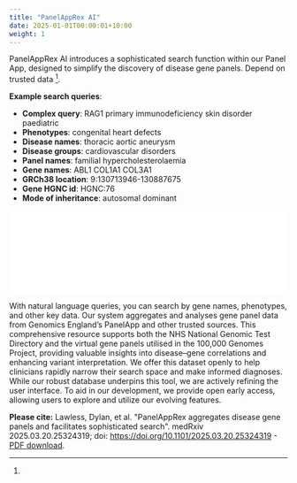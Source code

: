 ```yaml
---
title: "PanelAppRex AI"
date: 2025-01-01T00:00:01+10:00
weight: 1
---
```


PanelAppRex AI introduces a sophisticated search function within our Panel App, designed to simplify the discovery of disease gene panels. Depend on trusted data
[^bignote].


**Example search queries**:

- **Complex query**: RAG1 primary immunodeficiency skin disorder paediatric
- **Phenotypes**: congenital heart defects
- **Disease names**: thoracic aortic aneurysm
- **Disease groups**: cardiovascular disorders
- **Panel names**: familial hypercholesterolaemia
- **Gene names**: ABL1 COL1A1 COL3A1
- **GRCh38 location**: 9:130713946-130887675
- **Gene HGNC id**: HGNC:76
- **Mode of inheritance**: autosomal dominant


<!-- <img src="/images/freepik_vectorjuice/artificial-intelligence-abstract-concept-illustration-ai-machine-learning-artificial-intelligence-evolution-high-tech-cutting-edge-technology-cognitive-robotics_335657-483.jpg" alt="AI panel app" width="200" /> <!-1- Adjust the width as needed -1-> -->

<!-- <div class="table-responsive" markdown="block"> -->

<!-- <iframe height="1200" width="150%" frameborder="yes" src="/assets/panel_ai/landing_page.html"> </iframe> -->
<!-- <div class="iframe-wrapper"> -->
<!--   <iframe height="1200" width="150%" frameborder="yes" src="/assets/panel_ai/landing_page.html"></iframe> -->
<!-- </div> -->

<!-- see js in _layouts/default.html -->
<!-- <div class="full-width-iframe"> -->
<!--   <iframe -->
<!--     id="responsive-iframe" -->
<!--     src="/assets/panel_ai/landing_page.html" -->
<!-- > -->
<!--     <!-1- style="width: 100%; border: none; display: block;" -1-> -->
<!-- </iframe> -->


<div class="full-width-iframe">
  <iframe
    id="responsive-iframe"
    src="/assets/panel_ai/landing_page.html"
    style="width: 100%; border: none; display: block;">
  </iframe>
</div>

[^bignote]: 
With natural language queries, you can search by gene names, phenotypes, and other key data. Our system aggregates and analyses gene panel data from Genomics England’s PanelApp and other trusted sources. This comprehensive resource supports both the NHS National Genomic Test Directory and the virtual gene panels utilised in the 100,000 Genomes Project, providing valuable insights into disease–gene correlations and enhancing variant interpretation. We offer this dataset openly to help clinicians rapidly narrow their search space and make informed diagnoses. 
While our robust database underpins this tool, we are actively refining the user interface. To aid in our development, we provide open early access, allowing users to explore and utilize our evolving features.
<!-- For further details, visit Genomics England’s PanelApp at <https://panelapp.genomicsengland.co.uk/panels/>. -->
**Please cite:**
Lawless, Dylan, et al. "PanelAppRex aggregates disease gene panels and facilitates sophisticated search". medRxiv 2025.03.20.25324319; doi: <https://doi.org/10.1101/2025.03.20.25324319> - [PDF download](https://www.medrxiv.org/content/10.1101/2025.03.20.25324319v1.full.pdf).

